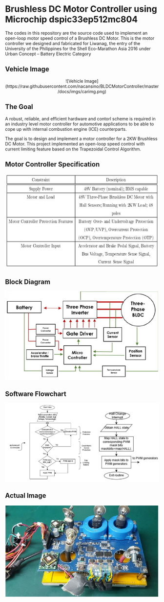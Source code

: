 # Brushless DC Motor Controller using Microchip dspic33ep512mc804

The codes in this repository are the source code used to implement an open-loop motor speed control of a Brushless DC Motor. This is the motor controller we designed and fabricated for Liwanag, the entry of the University of the Philippines for the Shell Eco-Marathon Asia 2016 under Urban Concept – Battery Electric Category

## Vehicle Image
<p align="center">![Vehicle Image](https://raw.githubusercontent.com/nacansino/BLDCMotorController/master/docs/imgs/carimg.png)</p>

## The Goal
A robust, reliable, and efficient hardware and contorl scheme is required in an industry level motor controller for automotive applications to be able to cope up with internal combustion engine (ICE) counterparts.

The goal is to design and implement a motor controller for a 2KW Brushless DC Motor. This project implemented an open-loop speed control with current limiting feature based on the Trapezoidal Control Algorithm.

## Motor Controller Specification
![Specification](https://raw.githubusercontent.com/nacansino/BLDCMotorController/master/docs/imgs/mcspecs.png)

## Block Diagram
![Block Diagram](https://raw.githubusercontent.com/nacansino/BLDCMotorController/master/docs/imgs/blockdiagram.png)

## Software Flowchart
![Software Flowchart](https://github.com/nacansino/BLDCMotorController/blob/master/docs/imgs/sw_flowchart.png)

## Actual Image
![Actual Image](https://raw.githubusercontent.com/nacansino/BLDCMotorController/master/docs/imgs/boardimg.png)
